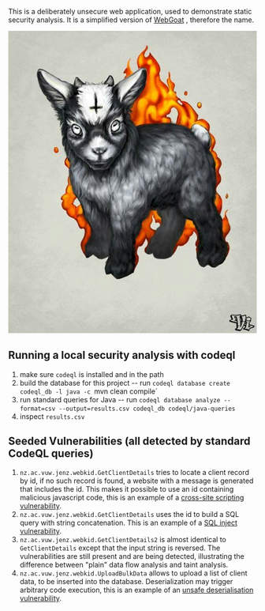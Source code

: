 This is a deliberately unsecure web application, used to demonstrate static security analysis. It is a simplified version of [WebGoat](https://owasp.org/www-project-webgoat/) , therefore the name.


![image](webkid.jpeg)


## Running a local security analysis with codeql

1. make sure `codeql` is installed and in the path
2. build the database for this project -- run `codeql database create codeql_db -l java -c `mvn clean compile`
3. run standard queries for Java -- run `codeql database analyze --format=csv --output=results.csv codeql_db codeql/java-queries`
4. inspect `results.csv`

## Seeded Vulnerabilities (all detected by standard CodeQL queries)

1. `nz.ac.vuw.jenz.webkid.GetClientDetails` tries to locate a client record by id, if no such record is found, a website with a message is generated that includes the id.
This makes it possible to use an id containing malicious javascript code, this is an example of a [cross-site scripting vulnerability](https://owasp.org/www-community/attacks/xss/). 
2. `nz.ac.vuw.jenz.webkid.GetClientDetails` uses the id to build a SQL query with string concatenation. This is an example of a [SQL inject vulnerability](https://owasp.org/www-community/attacks/SQL_Injection).
3. `nz.ac.vuw.jenz.webkid.GetClientDetails2` is almost identical to `GetClientDetails` except that the input string is reversed. The vulnerabilities are still present and are being detected, illustrating the difference between "plain" data flow analysis and taint analysis.
3. `nz.ac.vuw.jenz.webkid.UploadBulkData` allows to upload a list of client data, to be inserted into the database. Deserialization may trigger arbitrary code execution, this is an example of an [unsafe deserialisation vulnerability](https://owasp.org/www-project-top-ten/2017/A8_2017-Insecure_Deserialization).
